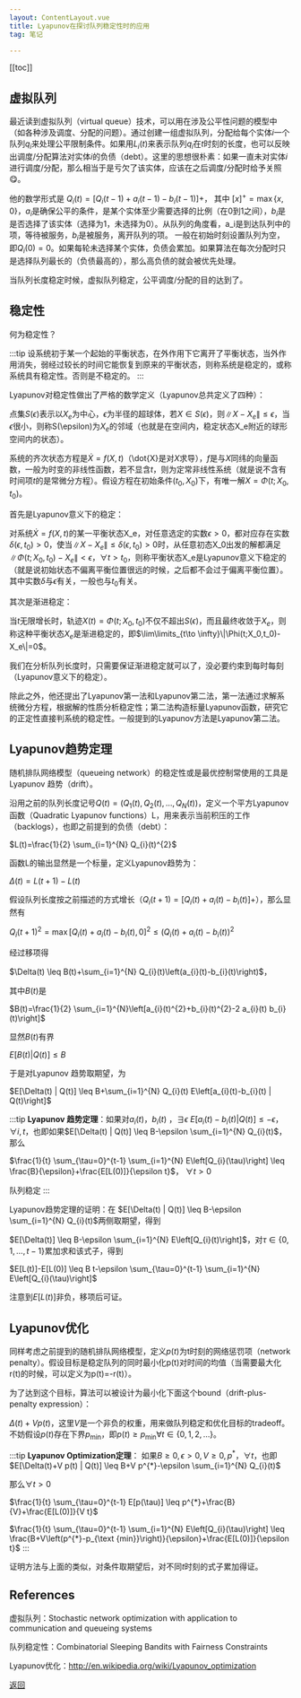 ```yaml
---
layout: ContentLayout.vue
title: Lyapunov在探讨队列稳定性时的应用
tag: 笔记

---
```


[[toc]]

## 虚拟队列

最近读到虚拟队列（virtual queue）技术，可以用在涉及公平性问题的模型中（如各种涉及调度、分配的问题）。通过创建一组虚拟队列，分配给每个实体$i$一个队列$q_i$来处理公平限制条件。如果用$L_i(t)$来表示队列$q_i$在$t$时刻的长度，也可以反映出调度/分配算法对实体$i$的负债（debt）。这里的思想很朴素：如果一直未对实体$i$进行调度/分配，那么相当于是亏欠了该实体，应该在之后调度/分配时给予关照:yum:。​

他的数学形式是
$Q_i(t) = [Q_i(t - 1) + a_i(t-1) - b_i(t - 1)]+$，
其中  $[x]^+ = \max\{x,0\}$，$a_i$是确保公平的条件，是某个实体至少需要选择的比例（在0到1之间），$b_i$是是否选择了该实体（选择为1，未选择为0）。从队列的角度看，a_i是到达队列中的项，等待被服务，$b_i$是被服务，离开队列的项。 一般在初始时刻设置队列为空，即$Q_i(0) = 0$。如果每轮未选择某个实体，负债会累加。如果算法在每次分配时只是选择队列最长的（负债最高的），那么高负债的就会被优先处理。

当队列长度稳定时候，虚拟队列稳定，公平调度/分配的目的达到了。


## 稳定性

何为稳定性？

:::tip
设系统初于某一个起始的平衡状态，在外作用下它离开了平衡状态，当外作用消失，弱经过较长的时间它能恢复到原来的平衡状态，则称系统是稳定的，或称系统具有稳定性。否则是不稳定的。
:::

Lyapunov对稳定性做出了严格的数学定义（Lyapunov总共定义了四种）：

点集$S(\epsilon)$表示以$X_e$为中心，$\epsilon$为半径的超球体，若$X\in S(\epsilon)$，则$\|X-X_e\|\le \epsilon$，当$\epsilon$很小，则称S(\epsilon)为$X_e$的邻域（也就是在空间内，稳定状态X_e附近的球形空间内的状态）。

系统的齐次状态方程是$\dot{X} = f(X,t)$（\dot{X}是对$X$求导），$f$是与$X$同纬的向量函数，一般为时变的非线性函数，若不显含$t$，则为定常非线性系统（就是说不含有时间项$t$的是常微分方程）。假设方程在初始条件$(t_0,X_0)$下，有唯一解$X=\Phi(t;X_0,t_0)$。

首先是Lyapunov意义下的稳定：

对系统$\dot{X} = f(X,t)$的某一平衡状态X_e，对任意选定的实数$\epsilon>0$，都对应存在实数$\delta(\epsilon,t_0)>0$，使当$\|X-X_e\|\le \delta(\epsilon,t_0)>0$时，从任意初态X_0出发的解都满足$\|\Phi(t;X_0,t_0)-X_e\|<\epsilon$，$\forall t>t_0$，则称平衡状态X_e是Lyapunov意义下稳定的（就是说初始状态不偏离平衡位置很远的时候，之后都不会过于偏离平衡位置）。其中实数$\delta$与$\epsilon$有关，一般也与$t_0$有关。

其次是渐进稳定：

当$t$无限增长时，轨迹$X(t)=\Phi(t;X_0,t_0)$不仅不超出$S(\epsilon)$，而且最终收敛于$X_e$，则称这种平衡状态$X_e$是渐进稳定的，即$\lim\limits_{t\to \infty}\|\Phi(t;X_0,t_0)-X_e\|=0$。

我们在分析队列长度时，只需要保证渐进稳定就可以了，没必要约束到每时每刻（Lyapunov意义下的稳定）。

除此之外，他还提出了Lyapunov第一法和Lyapunov第二法，第一法通过求解系统微分方程，根据解的性质分析稳定性；第二法构造标量Lyapunov函数，研究它的正定性直接判系统的稳定性。一般提到的Lyapunov方法是Lyapunov第二法。


## Lyapunov趋势定理

随机排队网络模型（queueing network）的稳定性或是最优控制常使用的工具是Lyapunov 趋势（drift）。

沿用之前的队列长度记号$Q(t)=\left(Q_{1}(t), Q_{2}(t), \ldots, Q_{N}(t)\right)$，定义一个平方Lyapunov函数（Quadratic Lyapunov functions）L，用来表示当前积压的工作（backlogs），也即之前提到的负债（debt）：

$L(t)=\frac{1}{2} \sum_{i=1}^{N} Q_{i}(t)^{2}$

函数L的输出显然是一个标量，定义Lyapunov趋势为：

$\Delta(t)=L(t+1)-L(t)$

假设队列长度按之前描述的方式增长（$Q_i(t+1) = [Q_i(t) + a_i(t) - b_i(t)]+$），那么显然有

$Q_{i}(t+1)^{2}=\max \left[Q_{i}(t)+a_{i}(t)-b_{i}(t), 0\right]^{2} \leq\left(Q_{i}(t)+a_{i}(t)-b_{i}(t)\right)^{2}$

经过移项得

$\Delta(t) \leq B(t)+\sum_{i=1}^{N} Q_{i}(t)\left(a_{i}(t)-b_{i}(t)\right)$，

其中$B(t)$是

$B(t)=\frac{1}{2} \sum_{i=1}^{N}\left[a_{i}(t)^{2}+b_{i}(t)^{2}-2 a_{i}(t) b_{i}(t)\right]$

显然$B(t)$有界

$E[B(t) | Q(t)] \leq B$

于是对Lyapunov 趋势取期望，为

$E[\Delta(t) | Q(t)] \leq B+\sum_{i=1}^{N} Q_{i}(t) E\left[a_{i}(t)-b_{i}(t) | Q(t)\right]$

:::tip
**Lyapunov 趋势定理**：如果对$a_i(t)$，$b_i(t)$ ，$\exists \epsilon$
$E\left[a_{i}(t)-b_{i}(t) | Q(t)\right] \leq-\epsilon$， $\forall i,t$，也即如果$E[\Delta(t) | Q(t)] \leq B-\epsilon \sum_{i=1}^{N} Q_{i}(t)$，
那么

$\frac{1}{t} \sum_{\tau=0}^{t-1} \sum_{i=1}^{N} E\left[Q_{i}(\tau)\right] \leq \frac{B}{\epsilon}+\frac{E[L(0)]}{\epsilon t}$， $\forall t>0$

队列稳定
:::


Lyapunov趋势定理的证明：在
$E[\Delta(t) | Q(t)] \leq B-\epsilon \sum_{i=1}^{N} Q_{i}(t)$两侧取期望，得到

$E[\Delta(t)] \leq B-\epsilon \sum_{i=1}^{N} E\left[Q_{i}(t)\right]$，对$\tau \in\{0,1, \ldots, t-1\}$累加求和该式子，得到

$E[L(t)]-E[L(0)] \leq B t-\epsilon \sum_{\tau=0}^{t-1} \sum_{i=1}^{N} E\left[Q_{i}(\tau)\right]$

注意到$E[L(t)]$非负，移项后可证。

## Lyapunov优化
同样考虑之前提到的随机排队网络模型，定义$p(t)$为t时刻的网络惩罚项（network penalty）。假设目标是稳定队列的同时最小化p(t)对时间的均值（当需要最大化r(t)的时候，可以定义为p(t)=-r(t)）。

为了达到这个目标，算法可以被设计为最小化下面这个bound（drift-plus-penalty expression）：

$\Delta(t)+V p(t)$，这里$V$是一个非负的权重，用来做队列稳定和优化目标的tradeoff。不妨假设$p(t)$存在下界$p_{\min}$，即$p(t) \geq p_{\min } \forall t \in\{0,1,2, \ldots\}$。

:::tip
**Lyapunov Optimization定理**：
如果$B \geq 0, \epsilon>0, V \geq 0, p^{*}$，$\forall t$，也即$E[\Delta(t)+V p(t) | Q(t)] \leq B+V p^{*}-\epsilon \sum_{i=1}^{N} Q_{i}(t)$

那么$\forall t>0$

$\frac{1}{t} \sum_{\tau=0}^{t-1} E[p(\tau)] \leq p^{*}+\frac{B}{V}+\frac{E[L(0)]}{V t}$

$\frac{1}{t} \sum_{\tau=0}^{t-1} \sum_{i=1}^{N} E\left[Q_{i}(\tau)\right] \leq \frac{B+V\left(p^{*}-p_{\text {min}}\right)}{\epsilon}+\frac{E[L(0)]}{\epsilon t}$
:::

证明方法与上面的类似，对条件取期望后，对不同$t$时刻的式子累加得证。



## References
虚拟队列：Stochastic network optimization with application to communication and queueing systems

队列稳定性：Combinatorial Sleeping Bandits with Fairness Constraints

Lyapunov优化：http://en.wikipedia.org/wiki/Lyapunov_optimization


[返回](/zh/blogs/)